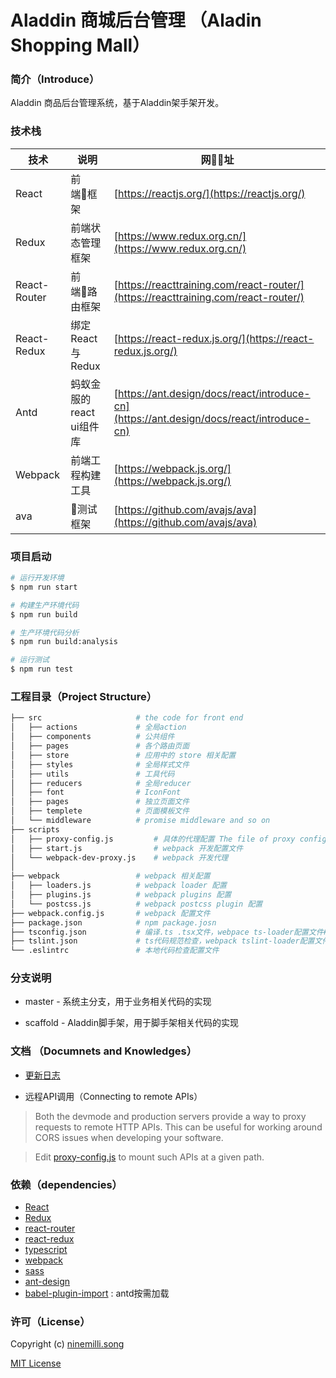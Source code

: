 # Aladdin 商城后台管理 （Aladin Shopping Mall）

### 简介（Introduce）

Aladdin 商品后台管理系统，基于Aladdin架手架开发。

### 技术栈

技术 | 说明 | 网址
--- | --- | ---
React | 前端框架 | [https://reactjs.org/](https://reactjs.org/)
Redux | 前端状态管理框架 | [https://www.redux.org.cn/](https://www.redux.org.cn/)
React-Router | 前端路由框架 | [https://reacttraining.com/react-router/](https://reacttraining.com/react-router/)
React-Redux | 绑定React与Redux | [https://react-redux.js.org/](https://react-redux.js.org/)
Antd | 蚂蚁金服的react ui组件库 | [https://ant.design/docs/react/introduce-cn](https://ant.design/docs/react/introduce-cn)
Webpack | 前端工程构建工具 | [https://webpack.js.org/](https://webpack.js.org/)
ava | 测试框架 | [https://github.com/avajs/ava](https://github.com/avajs/ava)

### 项目启动

```bash
# 运行开发环境
$ npm run start

# 构建生产环境代码
$ npm run build

# 生产环境代码分析
$ npm run build:analysis

# 运行测试
$ npm run test
```

### 工程目录（Project Structure）

```bash
├── src                     # the code for front end
│   ├── actions             # 全局action
│   ├── components          # 公共组件
│   ├── pages               # 各个路由页面
│   ├── store               # 应用中的 store 相关配置
│   ├── styles              # 全局样式文件
│   ├── utils               # 工具代码
│   ├── reducers            # 全局reducer
│   ├── font                # IconFont
│   ├── pages               # 独立页面文件
│   ├── templete            # 页面模板文件
│   └── middleware          # promise middleware and so on
├── scripts
│   ├── proxy-config.js         # 具体的代理配置 The file of proxy config
│   ├── start.js                # webpack 开发配置文件
│   └── webpack-dev-proxy.js    # webpack 开发代理
│
├── webpack                 # webpack 相关配置
│   ├── loaders.js          # webpack loader 配置
│   ├── plugins.js          # webpack plugins 配置
│   └── postcss.js          # webpack postcss plugin 配置
├── webpack.config.js       # webpack 配置文件
├── package.json            # npm package.josn
├── tsconfig.json           # 编译.ts .tsx文件，webpace ts-loader配置文件#
├── tslint.json             # ts代码规范检查，webpack tslint-loader配置文件
└── .eslintrc               # 本地代码检查配置文件
```


### 分支说明

* master - 系统主分支，用于业务相关代码的实现

* scaffold - Aladdin脚手架，用于脚手架相关代码的实现

### 文档 （Documnets and Knowledges）

* [更新日志](https://github.com/ninemilli-song/Aladdin/wiki/Update-log)

* 远程API调用（Connecting to remote APIs）

> Both the devmode and production servers provide a way to proxy requests to
remote HTTP APIs.  This can be useful for working around CORS issues when
developing your software.

> Edit [proxy-config.js](server/proxy-config.js) to mount such APIs at a given path.

### 依赖（dependencies）

* [React](https://facebook.github.io/react/)
* [Redux](http://redux.js.org/)
* [react-router](https://react-guide.github.io/react-router-cn/)
* [react-redux](https://github.com/reactjs/react-redux)
* [typescript](https://www.typescriptlang.org/)
* [webpack](https://webpack.github.io/docs/)
* [sass](http://sass-lang.com/)
* [ant-design](https://ant.design/index-cn)
* [babel-plugin-import](https://github.com/ant-design/babel-plugin-import) : antd按需加载

### 许可（License）

Copyright (c) [ninemilli.song](https://github.com/ninemilli-song)

[MIT License][MIT]

[MIT]: ./LICENSE "Mit License"
